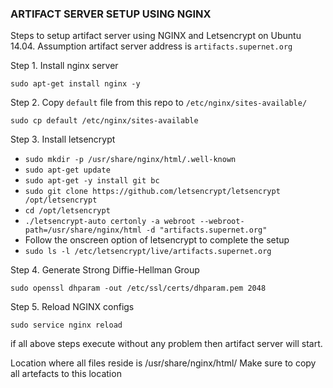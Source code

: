 ### ARTIFACT SERVER SETUP USING NGINX
Steps to setup artifact server using NGINX and Letsencrypt on Ubuntu 14.04.
Assumption artifact server address is `artifacts.supernet.org`

Step 1. Install nginx server

`sudo apt-get install nginx -y`

Step 2. Copy `default` file from this repo to `/etc/nginx/sites-available/`

`sudo cp default /etc/nginx/sites-available`

Step 3. Install letsencrypt 
- `sudo mkdir -p /usr/share/nginx/html/.well-known`
- `sudo apt-get update`
- `sudo apt-get -y install git bc`
- `sudo git clone https://github.com/letsencrypt/letsencrypt /opt/letsencrypt`
- `cd /opt/letsencrypt`
- `./letsencrypt-auto certonly -a webroot --webroot-path=/usr/share/nginx/html -d "artifacts.supernet.org"`
- Follow the onscreen option of letsencrypt to complete the setup
- `sudo ls -l /etc/letsencrypt/live/artifacts.supernet.org`

Step 4. Generate Strong Diffie-Hellman Group

`sudo openssl dhparam -out /etc/ssl/certs/dhparam.pem 2048`

Step 5. Reload NGINX configs

`sudo service nginx reload`

if all above steps execute without any problem then artifact server will start.

Location where all files reside is /usr/share/nginx/html/
Make sure to copy all artefacts to this location
